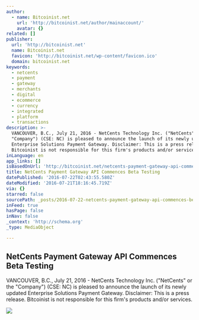 ```yaml
---
author:
  - name: Bitcoinist.net
    url: 'http://bitcoinist.net/author/mainaccount/'
    avatar: {}
related: []
publisher:
  url: 'http://bitcoinist.net'
  name: Bitcoinist.net
  favicon: 'http://bitcoinist.net/wp-content/favicon.ico'
  domain: bitcoinist.net
keywords:
  - netcents
  - payment
  - gateway
  - merchants
  - digital
  - ecommerce
  - currency
  - integrated
  - platform
  - transactions
description: >-
  VANCOUVER, B.C., July 21, 2016 - NetCents Technology Inc. ("NetCents" or the
  "Company") (CSE: NC) is pleased to announce the launch of its newly updated
  Enterprise Solutions Payment Gateway. Disclaimer: This is a press release.
  Bitcoinist is not responsible for this firm's products and/or services.
inLanguage: en
app_links: []
isBasedOnUrl: 'http://bitcoinist.net/netcents-payment-gateway-api-commences-beta-testing/'
title: NetCents Payment Gateway API Commences Beta Testing
datePublished: '2016-07-22T02:43:55.580Z'
dateModified: '2016-07-21T18:16:45.719Z'
via: {}
starred: false
sourcePath: _posts/2016-07-22-netcents-payment-gateway-api-commences-beta-testing.md
inFeed: true
hasPage: false
inNav: false
_context: 'http://schema.org'
_type: MediaObject

---
```

<article style=""><h1>NetCents Payment Gateway API Commences Beta Testing</h1><p>VANCOUVER, B.C., July 21, 2016 - NetCents Technology Inc. ("NetCents" or the "Company") (CSE: NC) is pleased to announce the launch of its newly updated Enterprise Solutions Payment Gateway. Disclaimer: This is a press release. Bitcoinist is not responsible for this firm's products and/or services.</p><img src="http://bitcoinist.net/wp-content/uploads/2016/07/Netcents-PR-Cover.png" /></article>